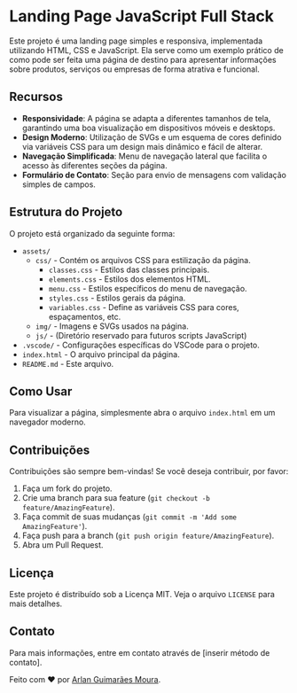 # Landing Page JavaScript Full Stack

Este projeto é uma landing page simples e responsiva, implementada utilizando HTML, CSS e JavaScript. Ela serve como um exemplo prático de como pode ser feita uma página de destino para apresentar informações sobre produtos, serviços ou empresas de forma atrativa e funcional.

## Recursos

- **Responsividade**: A página se adapta a diferentes tamanhos de tela, garantindo uma boa visualização em dispositivos móveis e desktops.
- **Design Moderno**: Utilização de SVGs e um esquema de cores definido via variáveis CSS para um design mais dinâmico e fácil de alterar.
- **Navegação Simplificada**: Menu de navegação lateral que facilita o acesso às diferentes seções da página.
- **Formulário de Contato**: Seção para envio de mensagens com validação simples de campos.

## Estrutura do Projeto

O projeto está organizado da seguinte forma:

- `assets/`
  - `css/` - Contém os arquivos CSS para estilização da página.
    - `classes.css` - Estilos das classes principais.
    - `elements.css` - Estilos dos elementos HTML.
    - `menu.css` - Estilos específicos do menu de navegação.
    - `styles.css` - Estilos gerais da página.
    - `variables.css` - Define as variáveis CSS para cores, espaçamentos, etc.
  - `img/` - Imagens e SVGs usados na página.
  - `js/` - (Diretório reservado para futuros scripts JavaScript)
- `.vscode/` - Configurações específicas do VSCode para o projeto.
- `index.html` - O arquivo principal da página.
- `README.md` - Este arquivo.

## Como Usar

Para visualizar a página, simplesmente abra o arquivo `index.html` em um navegador moderno.

## Contribuições

Contribuições são sempre bem-vindas! Se você deseja contribuir, por favor:

1. Faça um fork do projeto.
2. Crie uma branch para sua feature (`git checkout -b feature/AmazingFeature`).
3. Faça commit de suas mudanças (`git commit -m 'Add some AmazingFeature'`).
4. Faça push para a branch (`git push origin feature/AmazingFeature`).
5. Abra um Pull Request.

## Licença

Este projeto é distribuído sob a Licença MIT. Veja o arquivo `LICENSE` para mais detalhes.

## Contato

Para mais informações, entre em contato através de [inserir método de contato].

Feito com ♥ por [Arlan Guimarães Moura](https://www.linkedin.com/in/arlangm-qa/).
